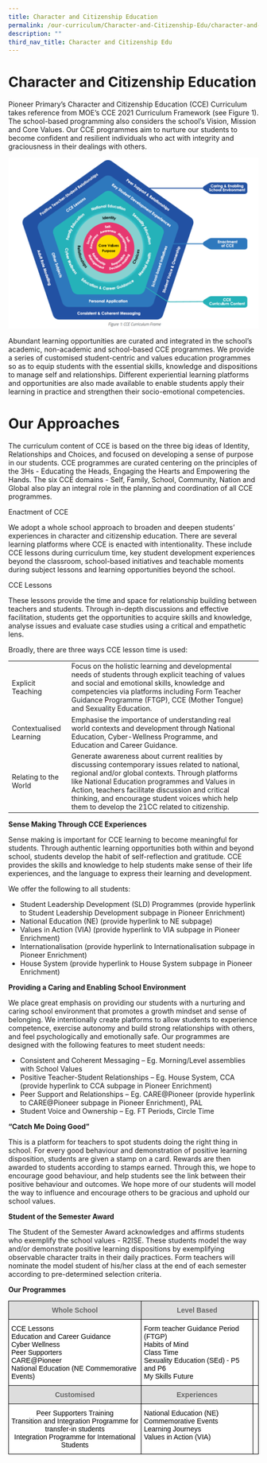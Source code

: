 ```yaml
---
title: Character and Citizenship Education
permalink: /our-curriculum/Character-and-Citizenship-Edu/character-and-citizenship-education
description: ""
third_nav_title: Character and Citizenship Edu
---
```

# Character and Citizenship Education

Pioneer Primary’s Character and Citizenship Education (CCE) Curriculum takes reference from MOE’s CCE 2021 Curriculum Framework (see Figure 1). The school-based programming also considers the school’s Vision, Mission and Core Values. Our CCE programmes aim to nurture our students to become confident and resilient individuals who act with integrity and graciousness in their dealings with others.

![](/images/image1.png)

Abundant learning opportunities are curated and integrated in the school’s academic, non-academic and school-based CCE programmes. We provide a series of customised student-centric and values education programmes so as to equip students with the essential skills, knowledge and dispositions to manage self and relationships. Different experiential learning platforms and opportunities are also made available to enable students apply their learning in practice and strengthen their socio-emotional competencies. 


# Our Approaches

The curriculum content of CCE is based on the three big ideas of Identity, Relationships and Choices, and focused on developing a sense of purpose in our students. CCE programmes are curated centering on the principles of the 3Hs - Educating the Heads, Engaging the Hearts and Empowering the Hands. The six CCE domains - Self, Family, School, Community, Nation and Global also play an integral role in the planning and coordination of all CCE programmes. 

Enactment of CCE

We adopt a whole school approach to broaden and deepen students’ experiences in character and citizenship education. There are several learning platforms where CCE is enacted with intentionality. These include CCE lessons during curriculum time, key student development experiences beyond the classroom, school-based initiatives and teachable moments during subject lessons and learning opportunities beyond the school. 

CCE Lessons

These lessons provide the time and space for relationship building between teachers and students. Through in-depth discussions and effective facilitation, students get the opportunities to acquire skills and knowledge, analyse issues and evaluate case studies using a critical and empathetic lens.

 

Broadly, there are three ways CCE lesson time is used:

|                         |                                                                                                                                                                                                                                                                                                                                                              |   |
|-------------------------|--------------------------------------------------------------------------------------------------------------------------------------------------------------------------------------------------------------------------------------------------------------------------------------------------------------------------------------------------------------|---|
| Explicit Teaching       | Focus on the holistic learning and developmental needs of students through explicit teaching of values and social and emotional skills, knowledge and competencies via platforms including Form Teacher Guidance Programme (FTGP), CCE (Mother Tongue) and Sexuality Education.                                                                              |   |
| Contextualised Learning | Emphasise the importance of understanding real world contexts and development through National Education, Cyber-Wellness Programme, and Education and Career Guidance.                                                                                                                                                                                       |   |
| Relating to the World   | Generate awareness about current realities by discussing contemporary issues related to national, regional and/or global contexts. Through platforms like National Education programmes and Values in Action, teachers facilitate discussion and critical thinking, and encourage student voices which help them to develop the 21CC related to citizenship. ||

**Sense Making Through CCE Experiences**

Sense making is important for CCE learning to become meaningful for students. Through authentic learning opportunities both within and beyond school, students develop the habit of self-reflection and gratitude. CCE provides the skills and knowledge to help students make sense of their life experiences, and the language to express their learning and development.  
 
We offer the following to all students:
* Student Leadership Development (SLD) Programmes (provide hyperlink to Student Leadership Development subpage in Pioneer Enrichment)
* National Education (NE) (provide hyperlink to NE subpage)
* Values in Action (VIA) (provide hyperlink to VIA subpage in Pioneer Enrichment)
* Internationalisation (provide hyperlink to Internationalisation subpage in Pioneer Enrichment)
* House System (provide hyperlink to House System subpage in Pioneer Enrichment)

**Providing a Caring and Enabling School Environment**

We place great emphasis on providing our students with a nurturing and caring school environment that promotes a growth mindset and sense of belonging. We intentionally create platforms to allow students to experience competence, exercise autonomy and build strong relationships with others, and feel psychologically and emotionally safe. Our programmes are designed with the following features to meet student needs:
* Consistent and Coherent Messaging – Eg. Morning/Level assemblies with School Values
* Positive Teacher-Student Relationships – Eg. House System, CCA (provide hyperlink to CCA subpage in Pioneer Enrichment)
* Peer Support and Relationships – Eg. CARE@Pioneer (provide hyperlink to CARE@Pioneer subpage in Pioneer Enrichment), PAL
* Student Voice and Ownership – Eg. FT Periods, Circle Time


**“Catch Me Doing Good”**

This is a platform for teachers to spot students doing the right thing in school. For every good behaviour and demonstration of positive learning disposition, students are given a stamp on a card. Rewards are then awarded to students according to stamps earned. Through this, we hope to encourage good behaviour, and help students see the link between their positive behaviour and outcomes.  We hope more of our students will model the way to influence and encourage others to be gracious and uphold our school values.


**Student of the Semester Award**

The Student of the Semester Award acknowledges and affirms students who exemplify the school values - R2ISE. These students model the way and/or demonstrate positive learning dispositions by exemplifying observable character traits in their daily practices. Form teachers will nominate the model student of his/her class at the end of each semester according to pre-determined selection criteria.

**Our Programmes**
<style type="text/css">
.tg  {border-collapse:collapse;border-spacing:0;}
.tg td{border-color:black;border-style:solid;border-width:1px;font-family:Arial, sans-serif;font-size:14px;
  overflow:hidden;padding:10px 5px;word-break:normal;}
.tg th{border-color:black;border-style:solid;border-width:1px;font-family:Arial, sans-serif;font-size:14px;
  font-weight:normal;overflow:hidden;padding:10px 5px;word-break:normal;}
.tg .tg-a4yv{background-color:#DDD;color:#666;font-weight:bold;text-align:center;vertical-align:top}
.tg .tg-0lax{text-align:left;vertical-align:top}
.tg .tg-ktyi{background-color:#FFF;text-align:left;vertical-align:top}
.tg .tg-7yig{background-color:#FFF;text-align:center;vertical-align:top}
</style>
<table class="tg">
<thead>
  <tr>
    <th class="tg-a4yv">Whole School</th>
    <th class="tg-a4yv">Level Based</th>
    <th class="tg-0lax"></th>
  </tr>
</thead>
<tbody>
  <tr>
    <td class="tg-ktyi"><span style="font-weight:300;color:#000">CCE Lessons</span><br><span style="font-weight:300;color:#000">Education and Career Guidance </span><br><span style="font-weight:300;color:#000">Cyber Wellness </span><br><span style="font-weight:300;color:#000">Peer Supporters </span><br><span style="font-weight:300;color:#000">CARE@Pioneer </span><br><span style="font-weight:300;color:#000">National Education (NE Commemorative Events)</span></td>
    <td class="tg-ktyi"><span style="font-weight:300;color:#000">Form teacher Guidance Period (FTGP) </span><br><span style="font-weight:300;color:#000">Habits of Mind</span><br><span style="font-weight:300;color:#000">Class Time</span><br><span style="font-weight:300;color:#000">Sexuality Education (SEd)  - P5 and P6</span><br><span style="font-weight:300;color:#000">My Skills Future</span></td>
    <td class="tg-0lax"></td>
  </tr>
  <tr>
    <td class="tg-a4yv">Customised</td>
    <td class="tg-a4yv">Experiences</td>
    <td class="tg-0lax"></td>
  </tr>
  <tr>
    <td class="tg-7yig"><span style="font-weight:300;color:#000">Peer Supporters Training</span><br><span style="font-weight:300;color:#000">Transition and Integration Programme for transfer-in students</span><br><span style="font-weight:300;color:#000">Integration Programme for International Students</span></td>
    <td class="tg-ktyi"><span style="font-weight:300;color:#000">National Education (NE) Commemorative  Events </span><br><span style="font-weight:300;color:#000">Learning Journeys</span><br><span style="font-weight:300;color:#000">Values in Action (VIA)</span></td>
    <td class="tg-0lax"></td>
  </tr>
</tbody>
</table>
